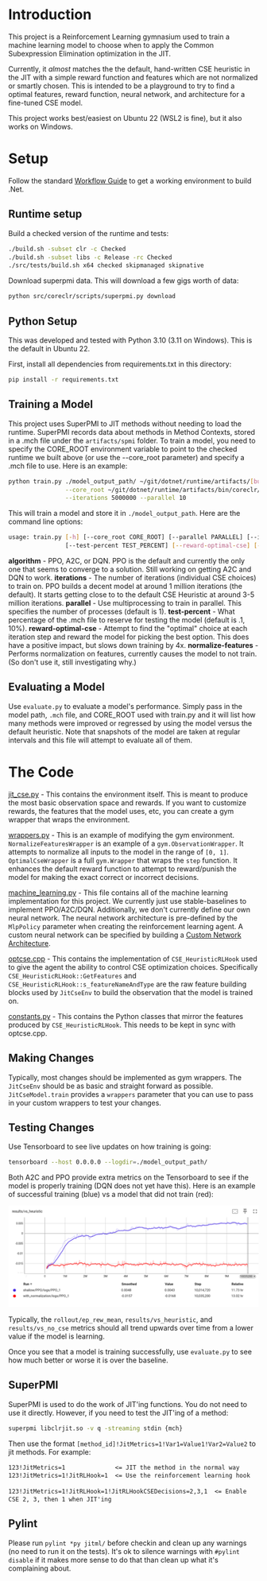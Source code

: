 # Introduction

This project is a Reinforcement Learning gymnasium used to train a machine learning model to choose when to apply the Common Subexpression Elimination optimization in the JIT.

Currently, it *almost* matches the the default, hand-written CSE heuristic in the JIT with a simple reward function and features which are not normalized or smartly chosen.  This is intended to be a playground to try to find a optimal features, reward function, neural network, and architecture for a fine-tuned CSE model.

This project works best/easiest on Ubuntu 22 (WSL2 is fine), but it also works on Windows.

# Setup

Follow the standard [Workflow Guide](../../../../docs/workflow/README.md) to get a working environment to build .Net.

## Runtime setup

Build a checked version of the runtime and tests:

```bash
./build.sh -subset clr -c Checked
./build.sh -subset libs -c Release -rc Checked
./src/tests/build.sh x64 checked skipmanaged skipnative
```

Download superpmi data.  This will download a few gigs worth of data:

```bash
python src/coreclr/scripts/superpmi.py download
```

## Python Setup

This was developed and tested with Python 3.10 (3.11 on Windows).  This is the default in Ubuntu 22.

First, install all dependencies from requirements.txt in this directory:

```bash
pip install -r requirements.txt
```

## Training a Model

This project uses SuperPMI to JIT methods without needing to load the runtime.  SuperPMI records data about methods in Method Contexts, stored in a .mch file under the `artifacts/spmi` folder.  To train a model, you need to specify the CORE_ROOT environment variable to point to the checked runtime we built above (or use the --core_root parameter) and specify a .mch file to use.  Here is an example:

```bash
python train.py ./model_output_path/ ~/git/dotnet/runtime/artifacts/[build]/[file].mch \
                --core_root ~/git/dotnet/runtime/artifacts/bin/coreclr/linux.x64.Checked/ \
                --iterations 5000000 --parallel 10
```

This will train a model and store it in `./model_output_path`.  Here are the command line options:

``` bash
usage: train.py [-h] [--core_root CORE_ROOT] [--parallel PARALLEL] [--iterations ITERATIONS] [--algorithm ALGORITHM]
                [--test-percent TEST_PERCENT] [--reward-optimal-cse] [--normalize-features] model_path mch
```

**algorithm** - PPO, A2C, or DQN.  PPO is the default and currently the only one that seems to converge to a solution.  Still working on getting A2C and DQN to work.
**iterations** - The number of iterations (individual CSE choices) to train on.  PPO builds a decent model at around 1 million iterations (the default).  It starts getting close to to the default CSE Heuristic at around 3-5 million iterations.
**parallel** - Use multiprocessing to train in parallel.  This specifies the number of processes (default is 1).
**test-percent** - What percentage of the .mch file to reserve for testing the model (default is .1, 10%).
**reward-optimal-cse** - Attempt to find the "optimal" choice at each iteration step and reward the model for picking the best option.  This does have a positive impact, but slows down training by 4x.
**normalize-features** - Performs normalization on features, currently causes the model to not train.  (So don't use it, still investigating why.)

## Evaluating a Model

Use `evaluate.py` to evaluate a model's performance.  Simply pass in the model path, `.mch` file, and CORE_ROOT used with train.py and it will list how many methods were improved or regressed by using the model versus the default heuristic.  Note that snapshots of the model are taken at regular intervals and this file will attempt to evaluate all of them.

# The Code

[jit_cse.py](jitml/jit_cse.py) - This contains the environment itself.  This is meant to produce the most basic observation space and rewards.  If you want to customize rewards, the features that the model uses, etc, you can create a gym wrapper that wraps the environment.

[wrappers.py](jitml/wrappers.py) - This is an example of modifying the gym environment.  `NormalizeFeaturesWrapper` is an example of a `gym.ObservationWrapper`.  It attempts to normalize all inputs to the model in the range of `[0, 1]`.  `OptimalCseWrapper` is a full `gym.Wrapper` that wraps the `step` function.  It enhances the default reward function to attempt to reward/punish the model for making the exact correct or incorrect decisions.

[machine_learning.py](jitml/machine_learning.py) - This file contains all of the machine learning implementation for this project.  We currently just use stable-baselines to implement PPO/A2C/DQN.  Additionally, we don't currently define our own neural network.  The neural network architecture is pre-defined by the `MlpPolicy` parameter when creating the reinforcement learning agent.  A custom neural network can be specified by building a [Custom Network Architecture](https://stable-baselines3.readthedocs.io/en/master/guide/custom_policy.html#custom-network-architecture).

[optcse.cpp](../../jit/optcse.cpp) - This contains the implementation of `CSE_HeuristicRLHook` used to give the agent the ability to control CSE optimization choices.  Specifically `CSE_HeuristicRLHook::GetFeatures` and `CSE_HeuristicRLHook::s_featureNameAndType` are the raw feature building blocks used by `JitCseEnv` to build the observation that the model is trained on.

[constants.py](jitml/method_context.py) - This contains the Python classes that mirror the features produced by `CSE_HeuristicRLHook`.  This needs to be kept in sync with optcse.cpp.

## Making Changes

Typically, most changes should be implemented as gym wrappers.  The `JitCseEnv` should be as basic and straight forward as possible.  `JitCseModel.train` provides a `wrappers` parameter that you can use to pass in your custom wrappers to test your changes.

## Testing Changes

Use Tensorboard to see live updates on how training is going:

``` bash
tensorboard --host 0.0.0.0 --logdir=./model_output_path/
```

Both A2C and PPO provide extra metrics on the Tensorboard to see if the model is properly training (DQN does not yet have this).  Here is an example of successful training (blue) vs a model that did not train (red):

![Tensorboard](img/training.png)

Typically, the `rollout/ep_rew_mean`, `results/vs_heuristic`, and `results/vs_no_cse` metrics should all trend upwards over time from a lower value if the model is learning.

Once you see that a model is training successfully, use `evaluate.py` to see how much better or worse it is over the baseline.

## SuperPMI

SuperPMI is used to do the work of JIT'ing functions.  You do not need to use it directly.  However, if you need to test the JIT'ing of a method:

```bash
superpmi libclrjit.so -v q -streaming stdin {mch}
```

Then use the format `[method_id]!JitMetrics=1!Var1=Value1!Var2=Value2` to jit methods.  For example:

```
123!JitMetrics=1              <= JIT the method in the normal way
123!JitMetrics=1!JitRLHook=1  <= Use the reinforcement learning hook

123!JitMetrics=1!JitRLHook=1!JitRLHookCSEDecisions=2,3,1  <= Enable CSE 2, 3, then 1 when JIT'ing
```

## Pylint

Please run `pylint *py jitml/` before checkin and clean up any warnings (no need to run it on the tests).  It's ok to silence warnings with `#pylint disable` if it makes more sense to do that than clean up what it's complaining about.

